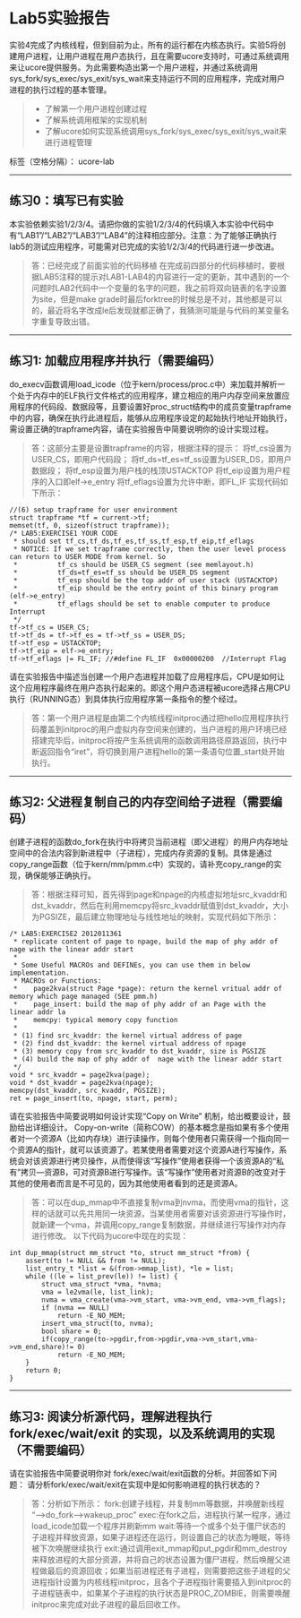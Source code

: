 # Lab5实验报告
实验4完成了内核线程，但到目前为止，所有的运行都在内核态执行。实验5将创建用户进程，让用户进程在用户态执行，且在需要ucore支持时，可通过系统调用来让ucore提供服务。为此需要构造出第一个用户进程，并通过系统调用sys_fork/sys_exec/sys_exit/sys_wait来支持运行不同的应用程序，完成对用户进程的执行过程的基本管理。
>* 了解第一个用户进程创建过程
>* 了解系统调用框架的实现机制
>* 了解ucore如何实现系统调用sys_fork/sys_exec/sys_exit/sys_wait来进行进程管理

标签（空格分隔）： ucore-lab

---

## 练习0：填写已有实验

本实验依赖实验1/2/3/4。请把你做的实验1/2/3/4的代码填入本实验中代码中有“LAB1”/“LAB2”/“LAB3”/“LAB4”的注释相应部分。注意：为了能够正确执行lab5的测试应用程序，可能需对已完成的实验1/2/3/4的代码进行进一步改进。
> 答：已经完成了前面实验的代码移植
在完成前四部分的代码移植时，要根据LAB5注释的提示对LAB1-LAB4的内容进行一定的更新，其中遇到的一个问题时LAB2代码中一个变量的名字的问题，我之前将双向链表的名字设置为site，但是make grade时最后forktree的时候总是不对，其他都是可以的，最近将名字改成le后发现就都正确了，我猜测可能是与代码的某变量名字重复导致出错。

---

## 练习1: 加载应用程序并执行（需要编码）

do_execv函数调用load_icode（位于kern/process/proc.c中）来加载并解析一个处于内存中的ELF执行文件格式的应用程序，建立相应的用户内存空间来放置应用程序的代码段、数据段等，且要设置好proc_struct结构中的成员变量trapframe中的内容，确保在执行此进程后，能够从应用程序设定的起始执行地址开始执行，需设置正确的trapframe内容，请在实验报告中简要说明你的设计实现过程。
> 答：这部分主要是设置trapframe的内容，根据注释的提示：
将tf_cs设置为USER_CS，即用户代码段；
将tf_ds=tf_es=tf_ss设置为USER_DS，即用户数据段；
将tf_esp设置为用户栈的栈顶USTACKTOP
将tf_eip设置为用户程序的入口即elf->e_entry
将tf_eflags设置为允许中断，即FL_IF
实现代码如下所示：
```
//(6) setup trapframe for user environment
struct trapframe *tf = current->tf;
memset(tf, 0, sizeof(struct trapframe));
/* LAB5:EXERCISE1 YOUR CODE
 * should set tf_cs,tf_ds,tf_es,tf_ss,tf_esp,tf_eip,tf_eflags
 * NOTICE: If we set trapframe correctly, then the user level process can return to USER MODE from kernel. So
 *          tf_cs should be USER_CS segment (see memlayout.h)
 *          tf_ds=tf_es=tf_ss should be USER_DS segment
 *          tf_esp should be the top addr of user stack (USTACKTOP)
 *          tf_eip should be the entry point of this binary program (elf->e_entry)
 *          tf_eflags should be set to enable computer to produce Interrupt
 */
tf->tf_cs = USER_CS;
tf->tf_ds = tf->tf_es = tf->tf_ss = USER_DS;
tf->tf_esp = USTACKTOP;
tf->tf_eip = elf->e_entry;
tf->tf_eflags |= FL_IF; //#define FL_IF  0x00000200  //Interrupt Flag
```

请在实验报告中描述当创建一个用户态进程并加载了应用程序后，CPU是如何让这个应用程序最终在用户态执行起来的。即这个用户态进程被ucore选择占用CPU执行（RUNNING态）到具体执行应用程序第一条指令的整个经过。
> 答：第一个用户进程是由第二个内核线程initproc通过把hello应用程序执行码覆盖到initproc的用户虚拟内存空间来创建的，当户进程的用户环境已经搭建完毕后，initproc将按产生系统调用的函数调用路径原路返回，执行中断返回指令“iret”，将切换到用户进程hello的第一条语句位置_start处开始执行。

---

## 练习2: 父进程复制自己的内存空间给子进程（需要编码）

创建子进程的函数do_fork在执行中将拷贝当前进程（即父进程）的用户内存地址空间中的合法内容到新进程中（子进程），完成内存资源的复制。具体是通过copy_range函数（位于kern/mm/pmm.c中）实现的，请补充copy_range的实现，确保能够正确执行。
> 答：根据注释可知，首先得到page和npage的内核虚拟地址src_kvaddr和dst_kvaddr，然后在利用memcpy将src_kvaddr赋值到dst_kvaddr，大小为PGSIZE，最后建立物理地址与线性地址的映射，实现代码如下所示：
```
/* LAB5:EXERCISE2 2012011361
 * replicate content of page to npage, build the map of phy addr of nage with the linear addr start
 *
 * Some Useful MACROs and DEFINEs, you can use them in below implementation.
 * MACROs or Functions:
 *    page2kva(struct Page *page): return the kernel vritual addr of memory which page managed (SEE pmm.h)
 *    page_insert: build the map of phy addr of an Page with the linear addr la
 *    memcpy: typical memory copy function
 *
 * (1) find src_kvaddr: the kernel virtual address of page
 * (2) find dst_kvaddr: the kernel virtual address of npage
 * (3) memory copy from src_kvaddr to dst_kvaddr, size is PGSIZE
 * (4) build the map of phy addr of  nage with the linear addr start
 */
void * src_kvaddr = page2kva(page);
void * dst_kvaddr = page2kva(npage);
memcpy(dst_kvaddr, src_kvaddr, PGSIZE);
ret = page_insert(to, npage, start, perm);
```

请在实验报告中简要说明如何设计实现“Copy on Write” 机制，给出概要设计，鼓励给出详细设计。
Copy-on-write（简称COW）的基本概念是指如果有多个使用者对一个资源A（比如内存块）进行读操作，则每个使用者只需获得一个指向同一个资源A的指针，就可以该资源了。若某使用者需要对这个资源A进行写操作，系统会对该资源进行拷贝操作，从而使得该“写操作”使用者获得一个该资源A的“私有”拷贝—资源B，可对资源B进行写操作。该“写操作”使用者对资源B的改变对于其他的使用者而言是不可见的，因为其他使用者看到的还是资源A。
> 答：可以在dup_mmap中不直接复制vma到nvma，而使用vma的指针，这样的话就可以先共用同一块资源，当某使用者需要对该资源进行写操作时，就新建一个vma，并调用copy_range复制数据，并继续进行写操作对内存进行修改。
以下代码为ucore中现在的实现：
```
int dup_mmap(struct mm_struct *to, struct mm_struct *from) {
    assert(to != NULL && from != NULL);
    list_entry_t *list = &(from->mmap_list), *le = list;
    while ((le = list_prev(le)) != list) {
        struct vma_struct *vma, *nvma;
        vma = le2vma(le, list_link);
        nvma = vma_create(vma->vm_start, vma->vm_end, vma->vm_flags);
        if (nvma == NULL) 
            return -E_NO_MEM;
        insert_vma_struct(to, nvma);
        bool share = 0;
        if(copy_range(to->pgdir,from->pgdir,vma->vm_start,vma->vm_end,share)!= 0)
            return -E_NO_MEM;
    }
    return 0;
}
```

---

## 练习3: 阅读分析源代码，理解进程执行 fork/exec/wait/exit 的实现，以及系统调用的实现（不需要编码）

请在实验报告中简要说明你对 fork/exec/wait/exit函数的分析。并回答如下问题：
请分析fork/exec/wait/exit在实现中是如何影响进程的执行状态的？
> 答：分析如下所示：
fork:创建子线程，并复制mm等数据，并唤醒新线程 “-->do_fork-->wakeup_proc”
exec:在fork之后，进程执行某一程序，通过load_icode加载一个程序并刷新mm
wait:等待一个或多个处于僵尸状态的子进程并释放资源，如果子进程还在运行，则设置自己的状态为睡眠，等待被下次唤醒继续执行
exit:通过调用exit_mmap和put_pgdir和mm_destroy来释放进程的大部分资源，并将自己的状态设置为僵尸进程，然后唤醒父进程做最后的资源回收；如果当前进程还有子进程，则需要把这些子进程的父进程指针设置为内核线程initproc，且各个子进程指针需要插入到initproc的子进程链表中，如果某个子进程的执行状态是PROC_ZOMBIE，则需要唤醒initproc来完成对此子进程的最后回收工作。
